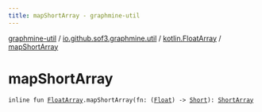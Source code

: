 ```yaml
---
title: mapShortArray - graphmine-util
---
```


[graphmine-util](../../index.html) / [io.github.sof3.graphmine.util](../index.html) / [kotlin.FloatArray](index.html) / [mapShortArray](./map-short-array.html)

# mapShortArray

`inline fun `[`FloatArray`](https://kotlinlang.org/api/latest/jvm/stdlib/kotlin/-float-array/index.html)`.mapShortArray(fn: (`[`Float`](https://kotlinlang.org/api/latest/jvm/stdlib/kotlin/-float/index.html)`) -> `[`Short`](https://kotlinlang.org/api/latest/jvm/stdlib/kotlin/-short/index.html)`): `[`ShortArray`](https://kotlinlang.org/api/latest/jvm/stdlib/kotlin/-short-array/index.html)